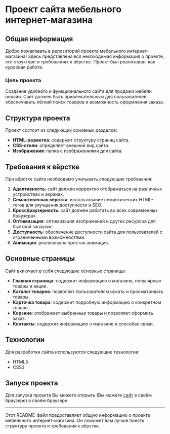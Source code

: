 # Проект сайта мебельного интернет-магазина

## Общая информация

Добро пожаловать в репозиторий проекта мебельного интернет-магазина! Здесь представлена вся необходимая информация о проекте, его структуре и требованиях к вёрстке. Проект был реализован, как курсовая работа.

### Цель проекта

Создание удобного и функционального сайта для продажи мебели онлайн. Сайт должен быть привлекательным для пользователей, обеспечивать лёгкий поиск товаров и возможность оформления заказа.

## Структура проекта

Проект состоит из следующих основных разделов:

- **HTML-разметка**: содержит структуру страниц сайта.
- **CSS-стили**: определяет внешний вид сайта.
- **Изображения**: папка с изображениями для сайта.

## Требования к вёрстке

При вёрстке сайта необходимо учитывать следующие требования:

1. **Адаптивность**: сайт должен корректно отображаться на различных устройствах и экранах.
2. **Семантическая вёрстка**: использование семантических HTML-тегов для улучшения доступности и SEO.
3. **Кроссбраузерность**: сайт должен работать во всех современных браузерах.
4. **Оптимизация**: оптимизация изображений и других ресурсов для быстрой загрузки.
5. **Доступность**: обеспечение доступности сайта для пользователей с ограниченными возможностями.
6. **Анимация**: реализована простая анимация.

## Основные страницы

Сайт включает в себя следующие основные страницы:

- **Главная страница**: содержит информацию о магазине, популярные товары и акции.
- **Каталог товаров**: позволяет пользователям искать и просматривать товары.
- **Карточка товара**: содержит подробную информацию о конкретном товаре.
- **Корзина**: отображает выбранные товары и позволяет оформить заказ.
- **Контакты**: содержит информацию о магазине и способах связи.

## Технологии

Для разработки сайта используются следующие технологии:

- HTML5
- CSS3


## Запуск проекта

Для запуска проекта Вы можете открыть (Вы можете [сайт](https://doka.guide) в своём браузере) в своём браузере.


---

Этот README-файл предоставляет общую информацию о проекте мебельного интернет-магазина. Он поможет вам лучше понять структуру проекта и требования к вёрстке.
